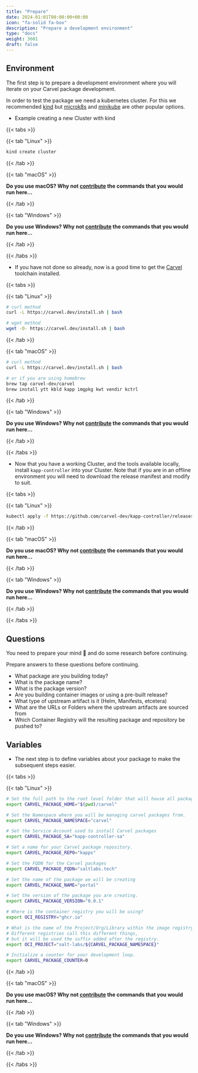 ```yaml
---
title: "Prepare"
date: 2024-01:01T00:00:00+00:00
icon: "fa-solid fa-box"
description: "Prepare a development environment"
type: "docs"
weight: 3601
draft: false
---
```


## Environment

The first step is to prepare a development environment where you will iterate on your Carvel package development.

In order to test the package we need a kubernetes cluster. For this we recommended [kind](https://kind.sigs.k8s.io/) but [microk8s](https://microk8s.io/) and [minikube](https://minikube.sigs.k8s.io/docs/start/) are other popular options.

- Example creating a new Cluster with kind

{{< tabs >}}

{{< tab "Linux" >}}

```bash
kind create cluster
```

{{< /tab >}}

{{< tab "macOS" >}}

**Do you use macOS? Why not [contribute](https://github.com/salt-labs/docs) the commands that you would run here...**

{{< /tab >}}

{{< tab "Windows" >}}

**Do you use Windows? Why not [contribute](https://github.com/salt-labs/docs) the commands that you would run here...**

{{< /tab >}}

{{< /tabs >}}

- If you have not done so already, now is a good time to get the [Carvel](https://carvel.dev/) toolchain installed.

{{< tabs >}}

{{< tab "Linux" >}}

```bash
# curl method
curl -L https://carvel.dev/install.sh | bash

# wget method
wget -O- https://carvel.dev/install.sh | bash
```

{{< /tab >}}

{{< tab "macOS" >}}

```bash
# curl method
curl -L https://carvel.dev/install.sh | bash

# or if you are using homebrew
brew tap carvel-dev/carvel
brew install ytt kbld kapp imgpkg kwt vendir kctrl
```

{{< /tab >}}

{{< tab "Windows" >}}

**Do you use Windows? Why not [contribute](https://github.com/salt-labs/docs) the commands that you would run here...**

{{< /tab >}}

{{< /tabs >}}

- Now that you have a working Cluster, and the tools available locally, install `kapp-controller` into your Cluster. Note that if you are in an offline environment you will need to download the release manifest and modify to suit.

{{< tabs >}}

{{< tab "Linux" >}}

```bash
kubectl apply -f https://github.com/carvel-dev/kapp-controller/releases/latest/download/release.yml
```

{{< /tab >}}

{{< tab "macOS" >}}

**Do you use macOS? Why not [contribute](https://github.com/salt-labs/docs) the commands that you would run here...**

{{< /tab >}}

{{< tab "Windows" >}}

**Do you use Windows? Why not [contribute](https://github.com/salt-labs/docs) the commands that you would run here...**

{{< /tab >}}

{{< /tabs >}}

## Questions

You need to prepare your mind 🧠 and do some research before continuing.

Prepare answers to these questions before continuing.

- What package are you building today?
- What is the package name?
- What is the package version?
- Are you building container images or using a pre-built release?
- What type of upstream artifact is it (Helm, Manifests, etcetera)
- What are the URLs or Folders where the upstream artifacts are sourced from
- Which Container Registry will the resulting package and repository be pushed to?

## Variables

- The next step is to define variables about your package to make the subsequent steps easier.

{{< tabs >}}

{{< tab "Linux" >}}

```bash
# Set the full path to the root level folder that will house all packages and repos.
export CARVEL_PACKAGE_HOME="$(pwd)/carvel"

# Set the Namespace where you will be managing carvel packages from.
export CARVEL_PACKAGE_NAMESPACE="carvel"

# Set the Service Account used to install Carvel packages
export CARVEL_PACKAGE_SA="kapp-controller-sa"

# Set a name for your Carvel package repository.
export CARVEL_PACKAGE_REPO="kapps"

# Set the FQDN for the Carvel packages
export CARVEL_PACKAGE_FQDN="saltlabs.tech"

# Set the name of the package we will be creating
export CARVEL_PACKAGE_NAME="portal"

# Set the version of the package you are creating.
export CARVEL_PACKAGE_VERSION="0.0.1"

# Where is the container registry you will be using?
export OCI_REGISTRY="ghcr.io"

# What is the name of the Project/Org/Library within the image registry
# Different registries call this different things,
# but it will be used the suffix added after the registry.
export OCI_PROJECT="salt-labs/${CARVEL_PACKAGE_NAMESPACE}"

# Initialize a counter for your development loop.
export CARVEL_PACKAGE_COUNTER=0
```

{{< /tab >}}

{{< tab "macOS" >}}

**Do you use macOS? Why not [contribute](https://github.com/salt-labs/docs) the commands that you would run here...**

{{< /tab >}}

{{< tab "Windows" >}}

**Do you use Windows? Why not [contribute](https://github.com/salt-labs/docs) the commands that you would run here...**

{{< /tab >}}

{{< /tabs >}}
